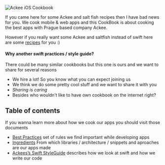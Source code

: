 
![][image-1]

If you came here for some Ackee and salt fish recipes then I have bad news for you. We cook mobile & web apps and this CookBook is about cooking the best apps with Prague based company Ackee. 

However if you really want some Ackee and saltfish instead of swift here are some [recipes][1] for you :)

#### Why another swift practices / style guide?

There could be many similar cookbooks but this one is ours and we want to share for several reasons
- We hire a lot! So you know what you can expect joining us
- We think we do some pretty cool stuff and we want to share it with you 
- *Sharing is caring*
- Besides who wouldn’t like to have own cookbook on the internet right?

## Table of contents

If you wanna learn more about how we cook our apps you should visit those documents 
- [Best Practices][2] set of rules we find important while developing apps 
- [Ingredients][3] From which libraries / architecture / snippets and aproaches are our apps made
- [Ackees’s Swift StyleGuide][4] describes how we look at swift and how we write our code

[1]:	https://cookpad.com/us/search/ackee
[2]:	https://github.com/AckeeCZ/ios-cookbook/blob/master/BestPractices.md
[3]:	https://github.com/AckeeCZ/ios-cookbook/blob/master/Ingredients.md
[4]:	https://github.com/AckeeCZ/ios-cookbook/blob/master/SwiftStyle.md

[image-1]:	https://github.com/AckeeCZ/ios-cookbook/raw/master/assets/ack_opensource_logo.png "Ackee iOS Cookbook"